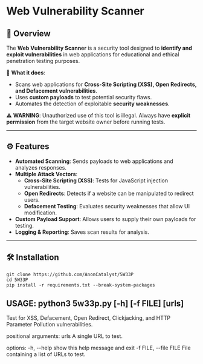 # Web Vulnerability Scanner

## 📌 Overview
The **Web Vulnerability Scanner** is a security tool designed to **identify and exploit vulnerabilities** in web applications for educational and ethical penetration testing purposes.  

🔹 **What it does**:  
- Scans web applications for **Cross-Site Scripting (XSS), Open Redirects, and Defacement vulnerabilities**.  
- Uses **custom payloads** to test potential security flaws.  
- Automates the detection of exploitable **security weaknesses**.  

⚠️ **WARNING**: Unauthorized use of this tool is illegal. Always have **explicit permission** from the target website owner before running tests.

---

## ⚙️ Features
- **Automated Scanning**: Sends payloads to web applications and analyzes responses.
- **Multiple Attack Vectors**:
  - **Cross-Site Scripting (XSS)**: Tests for JavaScript injection vulnerabilities.
  - **Open Redirects**: Detects if a website can be manipulated to redirect users.
  - **Defacement Testing**: Evaluates security weaknesses that allow UI modification.
- **Custom Payload Support**: Allows users to supply their own payloads for testing.
- **Logging & Reporting**: Saves scan results for analysis.

---

## 🛠 Installation
```
git clone https://github.com/AnonCatalyst/5W33P
cd 5W33P
pip install -r requirements.txt --break-system-packages
```

## **USAGE**: python3 5w33p.py [-h] [-f FILE] [urls]

Test for XSS, Defacement, Open Redirect, Clickjacking, and HTTP Parameter Pollution vulnerabilities.

positional arguments:
  urls                  A single URL to test.

options:
  -h, --help            show this help message and exit
  -f FILE, --file FILE  File containing a list of URLs to test.

